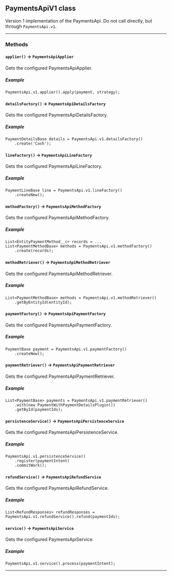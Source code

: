 ## PaymentsApiV1 class

Version 1 implementation of the PaymentsApi. Do not call directly, but through `PaymentsApi.v1`.

---
### Methods
<!-- panels:start -->
<!-- div:left-panel -->
#### `applier()` → `PaymentsApiApplier`

Gets the configured PaymentsApiApplier.
<!-- div:right-panel -->
##### Example
```apex
PaymentsApi.v1.applier().apply(payment, strategy);
```

<!-- panels:end -->
<!-- panels:start -->
<!-- div:left-panel -->
#### `detailsFactory()` → `PaymentsApiDetailsFactory`

Gets the configured PaymentsApiDetailsFactory.
<!-- div:right-panel -->
##### Example
```apex
PaymentDetailsBase details = PaymentsApi.v1.detailsFactory()
    .create('Cash');
```

<!-- panels:end -->
<!-- panels:start -->
<!-- div:left-panel -->
#### `lineFactory()` → `PaymentsApiLineFactory`

Gets the configured PaymentsApiLineFactory.
<!-- div:right-panel -->
##### Example
```apex
PaymentLineBase line = PaymentsApi.v1.lineFactory()
    .createNew();
```

<!-- panels:end -->
<!-- panels:start -->
<!-- div:left-panel -->
#### `methodFactory()` → `PaymentsApiMethodFactory`

Gets the configured PaymentsApiMethodFactory.
<!-- div:right-panel -->
##### Example
```apex
List<EntityPaymentMethod__c> records = ...
List<PaymentMethodBase> methods = PaymentsApi.v1.methodFactory()
    .create(records);
```

<!-- panels:end -->
<!-- panels:start -->
<!-- div:left-panel -->
#### `methodRetriever()` → `PaymentsApiMethodRetriever`

Gets the configured PaymentsApiMethodRetriever.
<!-- div:right-panel -->
##### Example
```apex
List<PaymentMethodBase> methods = PaymentsApi.v1.methodRetriever()
    .getByEntityId(entityId);
```

<!-- panels:end -->
<!-- panels:start -->
<!-- div:left-panel -->
#### `paymentFactory()` → `PaymentsApiPaymentFactory`

Gets the configured PaymentsApiPaymentFactory.
<!-- div:right-panel -->
##### Example
```apex
PaymentBase payment = PaymentsApi.v1.paymentFactory()
    .createNew();
```

<!-- panels:end -->
<!-- panels:start -->
<!-- div:left-panel -->
#### `paymentRetriever()` → `PaymentsApiPaymentRetriever`

Gets the configured PaymentsApiPaymentRetriever.
<!-- div:right-panel -->
##### Example
```apex
List<PaymentBase> payments = PaymentsApi.v1.paymentRetriever()
    .with(new PaymentWithPaymentDetailsPlugin())
    .getById(paymentIds);
```

<!-- panels:end -->
<!-- panels:start -->
<!-- div:left-panel -->
#### `persistenceService()` → `PaymentsApiPersistenceService`

Gets the configured PaymentsApiPersistenceService.
<!-- div:right-panel -->
##### Example
```apex
PaymentsApi.v1.persistenceService()
    .register(paymentIntent)
    .commitWork();
```

<!-- panels:end -->
<!-- panels:start -->
<!-- div:left-panel -->
#### `refundService()` → `PaymentsApiRefundService`

Gets the configured PaymentsApiRefundService.
<!-- div:right-panel -->
##### Example
```apex
List<RefundResponses> refundResponses = PaymentsApi.v1.refundService().refund(paymentIds);
```

<!-- panels:end -->
<!-- panels:start -->
<!-- div:left-panel -->
#### `service()` → `PaymentsApiService`

Gets the configured PaymentsApiService.
<!-- div:right-panel -->
##### Example
```apex
PaymentsApi.v1.service().process(paymentIntent);
```

<!-- panels:end -->
---
